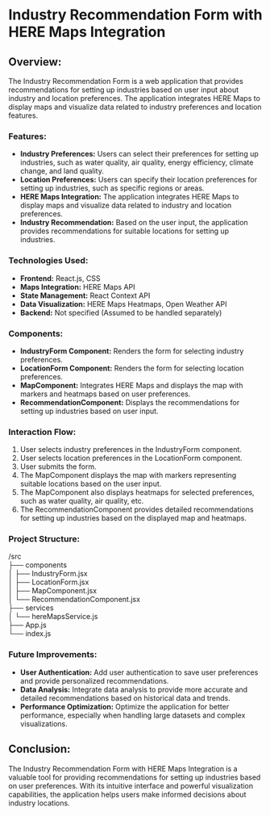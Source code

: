 # Industry Recommendation Form with HERE Maps Integration

## Overview:
The Industry Recommendation Form is a web application that provides recommendations for setting up industries based on user input about industry and location preferences. The application integrates HERE Maps to display maps and visualize data related to industry preferences and location features.

### Features:

- **Industry Preferences:** Users can select their preferences for setting up industries, such as water quality, air quality, energy efficiency, climate change, and land quality.
- **Location Preferences:** Users can specify their location preferences for setting up industries, such as specific regions or areas.
- **HERE Maps Integration:** The application integrates HERE Maps to display maps and visualize data related to industry and location preferences.
- **Industry Recommendation:** Based on the user input, the application provides recommendations for suitable locations for setting up industries.

### Technologies Used:

- **Frontend:** React.js, CSS
- **Maps Integration:** HERE Maps API
- **State Management:** React Context API
- **Data Visualization:** HERE Maps Heatmaps, Open Weather API
- **Backend:** Not specified (Assumed to be handled separately)

### Components:

- **IndustryForm Component:** Renders the form for selecting industry preferences.
- **LocationForm Component:** Renders the form for selecting location preferences.
- **MapComponent:** Integrates HERE Maps and displays the map with markers and heatmaps based on user preferences.
- **RecommendationComponent:** Displays the recommendations for setting up industries based on user input.

### Interaction Flow:

1. User selects industry preferences in the IndustryForm component.
2. User selects location preferences in the LocationForm component.
3. User submits the form.
4. The MapComponent displays the map with markers representing suitable locations based on the user input.
5. The MapComponent also displays heatmaps for selected preferences, such as water quality, air quality, etc.
6. The RecommendationComponent provides detailed recommendations for setting up industries based on the displayed map and heatmaps.

### Project Structure:

/src<br>
├── components<br>
│   ├── IndustryForm.jsx<br>
│   ├── LocationForm.jsx<br>
│   ├── MapComponent.jsx<br>
│   └── RecommendationComponent.jsx<br>
├── services<br>
│   └── hereMapsService.js<br>
├── App.js<br>
└── index.js


### Future Improvements:

- **User Authentication:** Add user authentication to save user preferences and provide personalized recommendations.
- **Data Analysis:** Integrate data analysis to provide more accurate and detailed recommendations based on historical data and trends.
- **Performance Optimization:** Optimize the application for better performance, especially when handling large datasets and complex visualizations.

## Conclusion:

The Industry Recommendation Form with HERE Maps Integration is a valuable tool for providing recommendations for setting up industries based on user preferences. With its intuitive interface and powerful visualization capabilities, the application helps users make informed decisions about industry locations.
